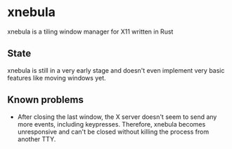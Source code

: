 # xnebula
xnebula is a tiling window manager for X11 written in Rust

## State
xnebula is still in a very early stage and doesn't even implement very basic features like moving windows yet.

## Known problems
- After closing the last window, the X server doesn't seem to send any more events, including keypresses. Therefore, xnebula becomes unresponsive and can't be closed without killing the process from another TTY.
